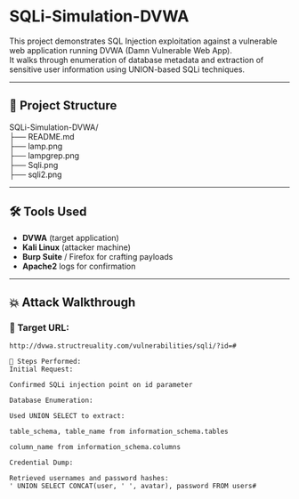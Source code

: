 # SQLi-Simulation-DVWA

This project demonstrates SQL Injection exploitation against a vulnerable web application running DVWA (Damn Vulnerable Web App).  
It walks through enumeration of database metadata and extraction of sensitive user information using UNION-based SQLi techniques.

---

## 📁 Project Structure

SQLi-Simulation-DVWA/<br/>
├── README.md<br/>
├── lamp.png<br/>
├── lampgrep.png<br/>
├── Sqli.png<br/>
├── sqli2.png<br/>

---

## 🛠️ Tools Used

- **DVWA** (target application)
- **Kali Linux** (attacker machine)
- **Burp Suite** / Firefox for crafting payloads
- **Apache2** logs for confirmation

---

## 💥 Attack Walkthrough

### 🔹 Target URL:
```http
http://dvwa.structreuality.com/vulnerabilities/sqli/?id=#

🔹 Steps Performed:
Initial Request:

Confirmed SQLi injection point on id parameter

Database Enumeration:

Used UNION SELECT to extract:

table_schema, table_name from information_schema.tables

column_name from information_schema.columns

Credential Dump:

Retrieved usernames and password hashes:
' UNION SELECT CONCAT(user, ' ', avatar), password FROM users#
